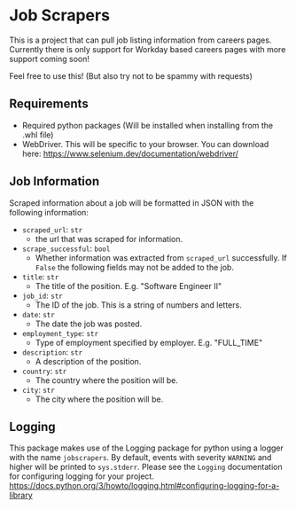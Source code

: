 # Job Scrapers

This is a project that can pull job listing information from careers pages. Currently there is only support for Workday based careers pages with more support coming soon!

Feel free to use this! (But also try not to be spammy with requests)

## Requirements

- Required python packages (Will be installed when installing from the .whl file)
- WebDriver. This will be specific to your browser. You can download here: https://www.selenium.dev/documentation/webdriver/

## Job Information

Scraped information about a job will be formatted in JSON with the following information:
  
- `scraped_url`: `str`
  - the url that was scraped for information.
- `scrape_successful`: `bool`
  - Whether information was extracted from `scraped_url` successfully. If `False` the following fields may not be added to the job. 
- `title`: `str`
  - The title of the position. E.g. "Software Engineer II"
- `job_id`: `str`
  - The ID of the job. This is a string of numbers and letters.
- `date`: `str`
  - The date the job was posted.
- `employment_type`: `str`
  - Type of employment specified by employer. E.g. "FULL_TIME"
- `description`: `str`
  - A description of the position.
- `country`: `str`
  - The country where the position will be.
- `city`: `str`
  - The city where the position will be.

## Logging
This package makes use of the Logging package for python using a logger with the name `jobscrapers`. By default, events with severity `WARNING` and higher will be printed to `sys.stderr`. Please see the `Logging` documentation for configuring logging for your project. https://docs.python.org/3/howto/logging.html#configuring-logging-for-a-library

